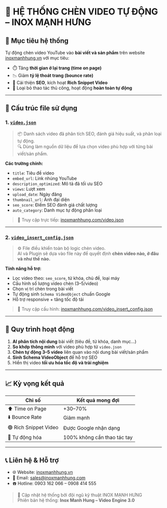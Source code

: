 # 📼 HỆ THỐNG CHÈN VIDEO TỰ ĐỘNG – INOX MẠNH HƯNG

## 🎯 Mục tiêu hệ thống

Tự động chèn video YouTube vào **bài viết và sản phẩm** trên website [inoxmanhhung.vn](https://inoxmanhhung.vn) với mục tiêu:

- ⏱️ Tăng **thời gian ở lại trang (time on page)**
- 📉 Giảm **tỷ lệ thoát trang (bounce rate)**
- 🚀 Cải thiện **SEO**, kích hoạt **Rich Snippet Video**
- 🧠 Loại bỏ thao tác thủ công, hoạt động **hoàn toàn tự động**

---

## 📁 Cấu trúc file sử dụng

### 1. [`video.json`](https://inoxmanhhung.com/video.json)

> 📦 Danh sách video đã phân tích SEO, đánh giá hiệu suất, và phân loại tự động.  
> 🔍 Dùng làm nguồn dữ liệu để lựa chọn video phù hợp với từng bài viết/sản phẩm.

**Các trường chính:**

- `title`: Tiêu đề video
- `embed_url`: Link nhúng YouTube
- `description_optimized`: Mô tả đã tối ưu SEO
- `views`: Lượt xem
- `upload_date`: Ngày đăng
- `thumbnail_url`: Ảnh đại diện
- `seo_score`: Điểm SEO đánh giá chất lượng
- `auto_category`: Danh mục tự động phân loại

> 📄 Truy cập trực tiếp: [inoxmanhhung.com/video.json](https://inoxmanhhung.com/video.json)

---

### 2. [`video_insert_config.json`](https://inoxmanhhung.com/video_insert_config.json)

> ⚙️ File điều khiển toàn bộ logic chèn video.  
> AI và Plugin sẽ dựa vào file này để quyết định **chèn video nào, ở đâu và như thế nào.**

**Tính năng hỗ trợ:**

- Lọc video theo: `seo_score`, từ khóa, chủ đề, loại máy
- Cấu hình số lượng video chèn (3–5/video)
- Chọn vị trí chèn trong bài viết
- Tự động sinh `Schema VideoObject` chuẩn Google
- Hỗ trợ responsive + tăng tốc độ tải

> 📄 Truy cập cấu hình: [inoxmanhhung.com/video_insert_config.json](https://inoxmanhhung.com/video_insert_config.json)

---

## 🔁 Quy trình hoạt động

1. **AI phân tích nội dung** bài viết (tiêu đề, từ khóa, danh mục…)
2. **So khớp thông minh** với video phù hợp từ `video.json`
3. **Chèn tự động 3–5 video** liên quan vào nội dung bài viết/sản phẩm
4. **Sinh Schema VideoObject** để hỗ trợ SEO
5. Hiển thị video **tối ưu hóa tốc độ và trải nghiệm**

---

## 📈 Kỳ vọng kết quả

| Chỉ số | Kết quả mong đợi |
|-------|------------------|
| ⬆️ Time on Page | +30–70% |
| ⬇️ Bounce Rate | Giảm mạnh |
| 🟢 Rich Snippet Video | Được Google nhận dạng |
| 🧠 Tự động hóa | 100% không cần thao tác tay |

---

## 📞 Liên hệ & Hỗ trợ

- 🌐 Website: [inoxmanhhung.vn](https://inoxmanhhung.vn)
- 📧 Email: sales@inoxmanhhung.com
- ☎️ Hotline: 0903 162 066 – 0908 414 555

> 🔧 Cập nhật hệ thống bởi đội ngũ kỹ thuật INOX MẠNH HƯNG  
> Phiên bản hệ thống: **Inox Manh Hung – Video Engine 3.0**

